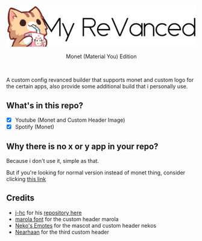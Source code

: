 <p align="center">
  <picture>
    <source
      width="512px"
      media="(prefers-color-scheme: dark)"
      srcset="assets/img-headlines/myvanced_dark.png"
    >
    <img 
      width="512px"
      src="assets/img-headlines/myvanced_light.png"
    >
  </picture>
</p>
<p align="center">Monet (Material You) Edition</p><br />

A custom config revanced builder that supports monet and custom logo for the certain apps, also provide some additional build that i personally use.

## What's in this repo?
* [x] Youtube (Monet and Custom Header Image)
* [x] Spotify (Monet)

## Why there is no x or y app in your repo?
Because i don't use it, simple as that.

But if you're looking for normal version instead of monet thing, consider clicking [this link](https://github.com/tsssu/my-revanced.git)


## Credits
* [j-hc](https://github.com/j-hc) for his [repository here](https://github.com/j-hc/revanced-magisk-module)
* [marola font](https://www.dafont.com/marola.font) for the custom header marola
* [Neko's Emotes](https://stickers.cloud/en/pack/neko-s-emotes) for the mascot and custom header nekos
* [Nearhaan](https://www.instagram.com/nearhaan.xyz) for the third custom header
